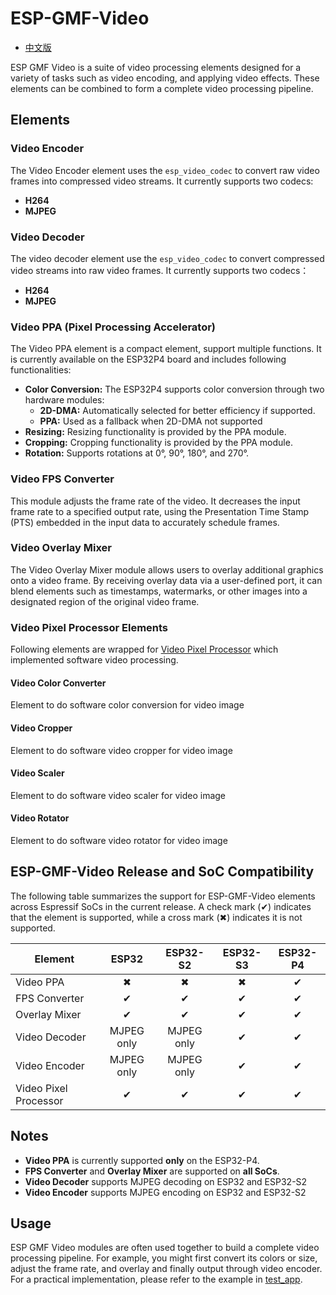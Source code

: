 # ESP-GMF-Video

- [中文版](./README_CN.md)

ESP GMF Video is a suite of video processing elements designed for a variety of tasks such as video encoding, and applying video effects. These elements can be combined to form a complete video processing pipeline.

## Elements

### Video Encoder
The Video Encoder element uses the `esp_video_codec` to convert raw video frames into compressed video streams. It currently supports two codecs:
- **H264**
- **MJPEG**

### Video Decoder
The video decoder element use the `esp_video_codec` to convert compressed video streams into raw video frames. It currently supports two codecs：
- **H264**
- **MJPEG**

### Video PPA (Pixel Processing Accelerator)
The Video PPA element is a compact element, support multiple functions. It is currently available on the ESP32P4 board and includes following functionalities:
- **Color Conversion:**
  The ESP32P4 supports color conversion through two hardware modules:
  - **2D-DMA:** Automatically selected for better efficiency if supported.
  - **PPA:** Used as a fallback when 2D-DMA not supported
- **Resizing:**
  Resizing functionality is provided by the PPA module.
- **Cropping:**
  Cropping functionality is provided by the PPA module.
- **Rotation:**
  Supports rotations at 0°, 90°, 180°, and 270°.

### Video FPS Converter
This module adjusts the frame rate of the video. It decreases the input frame rate to a specified output rate, using the Presentation Time Stamp (PTS) embedded in the input data to accurately schedule frames.

### Video Overlay Mixer
The Video Overlay Mixer module allows users to overlay additional graphics onto a video frame. By receiving overlay data via a user-defined port, it can blend elements such as timestamps, watermarks, or other images into a designated region of the original video frame.

### Video Pixel Processor Elements
Following elements are wrapped for [Video Pixel Processor](https://github.com/espressif/esp-adf-libs/tree/master/esp_image_effects) which implemented software video processing.

#### Video Color Converter
Element to do software color conversion for video image

#### Video Cropper
Element to do software video cropper for video image

#### Video Scaler
Element to do software video scaler for video image

#### Video Rotator
Element to do software video rotator for video image

## ESP-GMF-Video Release and SoC Compatibility

The following table summarizes the support for ESP-GMF-Video elements across Espressif SoCs in the current release.
A check mark (&#10004;) indicates that the element is supported, while a cross mark (&#10006;) indicates it is not supported.

| Element         | ESP32       | ESP32-S2    | ESP32-S3    | ESP32-P4    |
|-----------------|:-----------:|:-----------:|:-----------:|:-----------:|
| Video PPA       | &#10006;    | &#10006;    | &#10006;    | &#10004;    |
| FPS Converter   | &#10004;    | &#10004;    | &#10004;    | &#10004;    |
| Overlay Mixer   | &#10004;    | &#10004;    | &#10004;    | &#10004;    |
| Video Decoder   | MJPEG only  | MJPEG only  | &#10004;    | &#10004;    |
| Video Encoder   | MJPEG only  | MJPEG only  | &#10004;    | &#10004;    |
| Video Pixel Processor  | &#10004;     | &#10004;    | &#10004;    | &#10004;    |

## Notes

- **Video PPA** is currently supported **only** on the ESP32-P4.
- **FPS Converter** and **Overlay Mixer** are supported on **all SoCs**.
- **Video Decoder** supports MJPEG decoding on ESP32 and ESP32-S2
- **Video Encoder** supports MJPEG encoding on ESP32 and ESP32-S2

## Usage
ESP GMF Video modules are often used together to build a complete video processing pipeline. For example, you might first convert its colors or size, adjust the frame rate, and overlay and finally output through video encoder. For a practical implementation, please refer to the example in [test_app](../test_apps/main/elements/gmf_video_el_test.c).
